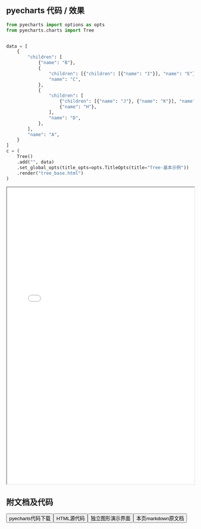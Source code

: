 
## pyecharts 代码 / 效果

```python
from pyecharts import options as opts
from pyecharts.charts import Tree


data = [
    {
        "children": [
            {"name": "B"},
            {
                "children": [{"children": [{"name": "I"}], "name": "E"}, {"name": "F"}],
                "name": "C",
            },
            {
                "children": [
                    {"children": [{"name": "J"}, {"name": "K"}], "name": "G"},
                    {"name": "H"},
                ],
                "name": "D",
            },
        ],
        "name": "A",
    }
]
c = (
    Tree()
    .add("", data)
    .set_global_opts(title_opts=opts.TitleOpts(title="Tree-基本示例"))
    .render("tree_base.html")
)

```

<iframe width="100%" height="800px" src="/pyecharts/Tree/tree_base.html"></iframe>

## 附文档及代码

<a href="https://cdn.jsdelivr.net/gh/wfy-belief/python/docs/pyecharts/Tree/tree_base.py"><button class="mybutton">pyecharts代码下载</button></a><a href="https://cdn.jsdelivr.net/gh/wfy-belief/python/docs/pyecharts/Tree/tree_base.html"><button class="mybutton">HTML源代码</button></a><a href="https://python.wfyblog.cn/pyecharts/Tree/tree_base.html"><button class="mybutton">独立图形演示界面</button></a><a href="https://cdn.jsdelivr.net/gh/wfy-belief/python/docs/pyecharts/Tree/tree_base.md"><button class="mybutton">本页markdown原文档</button></a>